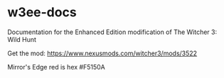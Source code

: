 # w3ee-docs
Documentation for the Enhanced Edition modification of The Witcher 3: Wild Hunt

Get the mod: https://www.nexusmods.com/witcher3/mods/3522

Mirror's Edge red is hex #F5150A
